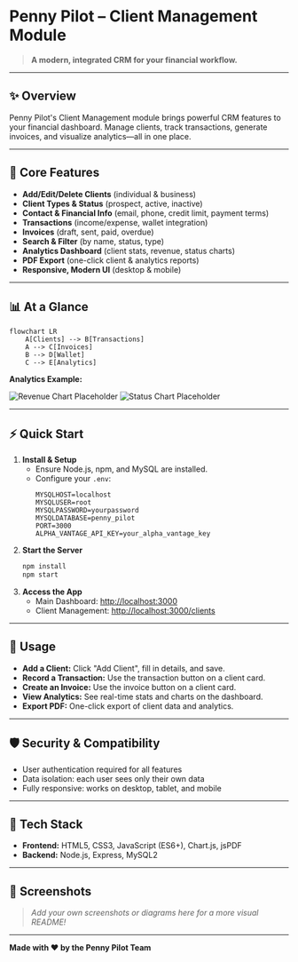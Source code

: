 # Penny Pilot – Client Management Module

> **A modern, integrated CRM for your financial workflow.**

---

## ✨ Overview
Penny Pilot's Client Management module brings powerful CRM features to your financial dashboard. Manage clients, track transactions, generate invoices, and visualize analytics—all in one place.

---

## 🚀 Core Features

- **Add/Edit/Delete Clients** (individual & business)
- **Client Types & Status** (prospect, active, inactive)
- **Contact & Financial Info** (email, phone, credit limit, payment terms)
- **Transactions** (income/expense, wallet integration)
- **Invoices** (draft, sent, paid, overdue)
- **Search & Filter** (by name, status, type)
- **Analytics Dashboard** (client stats, revenue, status charts)
- **PDF Export** (one-click client & analytics reports)
- **Responsive, Modern UI** (desktop & mobile)

---

## 📊 At a Glance

```mermaid
flowchart LR
    A[Clients] --> B[Transactions]
    A --> C[Invoices]
    B --> D[Wallet]
    C --> E[Analytics]
```

**Analytics Example:**

![Revenue Chart Placeholder](./assets/revenue_chart.png)
![Status Chart Placeholder](./assets/status_chart.png)

---

## ⚡ Quick Start

1. **Install & Setup**
   - Ensure Node.js, npm, and MySQL are installed.
   - Configure your `.env`:
     ```env
     MYSQLHOST=localhost
     MYSQLUSER=root
     MYSQLPASSWORD=yourpassword
     MYSQLDATABASE=penny_pilot
     PORT=3000
     ALPHA_VANTAGE_API_KEY=your_alpha_vantage_key
     ```
2. **Start the Server**
   ```sh
   npm install
   npm start
   ```
3. **Access the App**
   - Main Dashboard: [http://localhost:3000](http://localhost:3000)
   - Client Management: [http://localhost:3000/clients](http://localhost:3000/clients)

---

## 📝 Usage

- **Add a Client:** Click "Add Client", fill in details, and save.
- **Record a Transaction:** Use the transaction button on a client card.
- **Create an Invoice:** Use the invoice button on a client card.
- **View Analytics:** See real-time stats and charts on the dashboard.
- **Export PDF:** One-click export of client data and analytics.

---

## 🛡️ Security & Compatibility
- User authentication required for all features
- Data isolation: each user sees only their own data
- Fully responsive: works on desktop, tablet, and mobile

---

## 📂 Tech Stack
- **Frontend:** HTML5, CSS3, JavaScript (ES6+), Chart.js, jsPDF
- **Backend:** Node.js, Express, MySQL2

---

## 📸 Screenshots
> _Add your own screenshots or diagrams here for a more visual README!_

---

**Made with ❤️ by the Penny Pilot Team**
